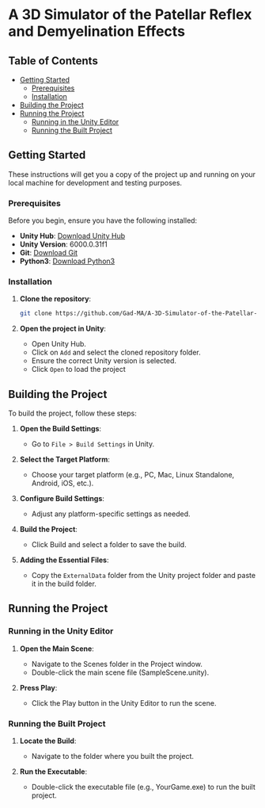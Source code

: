 # A 3D Simulator of the Patellar Reflex and Demyelination Effects

## Table of Contents
- [Getting Started](#getting-started)
  - [Prerequisites](#prerequisites)
  - [Installation](#installation)
- [Building the Project](#building-the-project)
- [Running the Project](#running-the-project)
  - [Running in the Unity Editor](#running-in-the-unity-editor)
  - [Running the Built Project](#running-the-built-project)

## Getting Started

These instructions will get you a copy of the project up and running on your local machine for development and testing purposes.

### Prerequisites

Before you begin, ensure you have the following installed:

- **Unity Hub**: [Download Unity Hub](https://unity3d.com/get-unity/download)
- **Unity Version**: 6000.0.31f1
- **Git**: [Download Git](https://git-scm.com/)
- **Python3**: [Download Python3](https://www.python.org/downloads/)

### Installation

1. **Clone the repository**:
   ```bash
   git clone https://github.com/Gad-MA/A-3D-Simulator-of-the-Patellar-Reflex-and-Demyelination-Effects.git
   ```
   
2. **Open the project in Unity**:
   - Open Unity Hub.
   - Click on `Add` and select the cloned repository folder.
   - Ensure the correct Unity version is selected.
   - Click `Open` to load the project

## Building the Project

To build the project, follow these steps:

1. **Open the Build Settings**:
   - Go to `File > Build Settings` in Unity.
     
2. **Select the Target Platform**:
   - Choose your target platform (e.g., PC, Mac, Linux Standalone, Android, iOS, etc.).
     
3. **Configure Build Settings**:
   - Adjust any platform-specific settings as needed.
     
4. **Build the Project**:
   - Click Build and select a folder to save the build.
  
5. **Adding the Essential Files**:
   - Copy the `ExternalData` folder from the Unity project folder and paste it in the build folder.
  
## Running the Project

### Running in the Unity Editor

1. **Open the Main Scene**:
   - Navigate to the Scenes folder in the Project window.
   - Double-click the main scene file (SampleScene.unity).

2. **Press Play**:
   - Click the Play button in the Unity Editor to run the scene.

### Running the Built Project

1. **Locate the Build**:
   - Navigate to the folder where you built the project.

2. **Run the Executable**:
   - Double-click the executable file (e.g., YourGame.exe) to run the built project.

